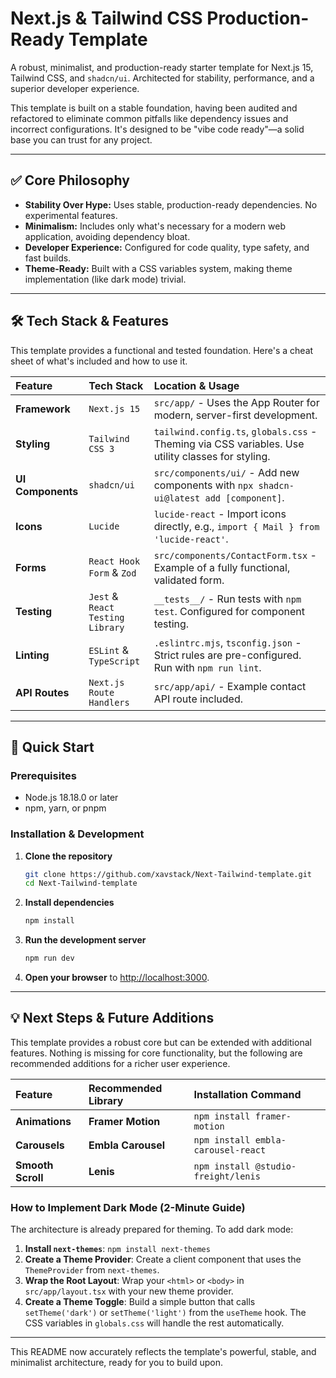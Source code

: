 # Next.js & Tailwind CSS Production-Ready Template

A robust, minimalist, and production-ready starter template for Next.js 15, Tailwind CSS, and `shadcn/ui`. Architected for stability, performance, and a superior developer experience.

This template is built on a stable foundation, having been audited and refactored to eliminate common pitfalls like dependency issues and incorrect configurations. It's designed to be "vibe code ready"—a solid base you can trust for any project.

---

## ✅ Core Philosophy

- **Stability Over Hype:** Uses stable, production-ready dependencies. No experimental features.
- **Minimalism:** Includes only what's necessary for a modern web application, avoiding dependency bloat.
- **Developer Experience:** Configured for code quality, type safety, and fast builds.
- **Theme-Ready:** Built with a CSS variables system, making theme implementation (like dark mode) trivial.

---

## 🛠️ Tech Stack & Features

This template provides a functional and tested foundation. Here's a cheat sheet of what's included and how to use it.

| Feature           | Tech Stack                       | Location & Usage                                                                                  |
| :---------------- | :------------------------------- | :------------------------------------------------------------------------------------------------ |
| **Framework**     | `Next.js 15`                     | `src/app/` - Uses the App Router for modern, server-first development.                            |
| **Styling**       | `Tailwind CSS 3`                 | `tailwind.config.ts`, `globals.css` - Theming via CSS variables. Use utility classes for styling. |
| **UI Components** | `shadcn/ui`                      | `src/components/ui/` - Add new components with `npx shadcn-ui@latest add [component]`.            |
| **Icons**         | `Lucide`                         | `lucide-react` - Import icons directly, e.g., `import { Mail } from 'lucide-react'`.              |
| **Forms**         | `React Hook Form` & `Zod`        | `src/components/ContactForm.tsx` - Example of a fully functional, validated form.                 |
| **Testing**       | `Jest` & `React Testing Library` | `__tests__/` - Run tests with `npm test`. Configured for component testing.                       |
| **Linting**       | `ESLint` & `TypeScript`          | `.eslintrc.mjs`, `tsconfig.json` - Strict rules are pre-configured. Run with `npm run lint`.      |
| **API Routes**    | `Next.js Route Handlers`         | `src/app/api/` - Example contact API route included.                                              |

---

## 🚀 Quick Start

### Prerequisites

- Node.js 18.18.0 or later
- npm, yarn, or pnpm

### Installation & Development

1.  **Clone the repository**

    ```bash
    git clone https://github.com/xavstack/Next-Tailwind-template.git
    cd Next-Tailwind-template
    ```

2.  **Install dependencies**

    ```bash
    npm install
    ```

3.  **Run the development server**

    ```bash
    npm run dev
    ```

4.  **Open your browser** to [http://localhost:3000](http://localhost:3000).

---

## 💡 Next Steps & Future Additions

This template provides a robust core but can be extended with additional features. Nothing is missing for core functionality, but the following are recommended additions for a richer user experience.

| Feature           | Recommended Library | Installation Command                |
| :---------------- | :------------------ | :---------------------------------- |
| **Animations**    | **Framer Motion**   | `npm install framer-motion`         |
| **Carousels**     | **Embla Carousel**  | `npm install embla-carousel-react`  |
| **Smooth Scroll** | **Lenis**           | `npm install @studio-freight/lenis` |

### **How to Implement Dark Mode (2-Minute Guide)**

The architecture is already prepared for theming. To add dark mode:

1.  **Install `next-themes`**: `npm install next-themes`
2.  **Create a Theme Provider**: Create a client component that uses the `ThemeProvider` from `next-themes`.
3.  **Wrap the Root Layout**: Wrap your `<html>` or `<body>` in `src/app/layout.tsx` with your new theme provider.
4.  **Create a Theme Toggle**: Build a simple button that calls `setTheme('dark')` or `setTheme('light')` from the `useTheme` hook.
    The CSS variables in `globals.css` will handle the rest automatically.

---

This README now accurately reflects the template's powerful, stable, and minimalist architecture, ready for you to build upon.
